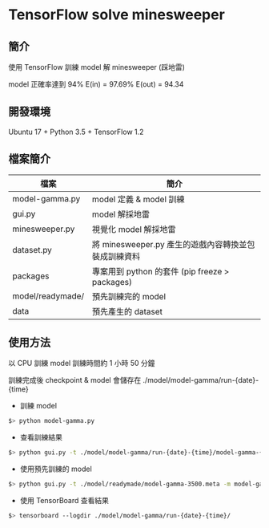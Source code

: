 # TensorFlow solve minesweeper

## 簡介
使用 TensorFlow 訓練 model 解 minesweeper (踩地雷)

model 正確率達到 94%  E(in) = 97.69% E(out) = 94.34 

## 開發環境

Ubuntu 17 + Python 3.5 + TensorFlow 1.2

## 檔案簡介

| 檔案 | 簡介 |
| ------ | ------ |
| model-gamma.py| model 定義 & model 訓練 |
| gui.py | model 解採地雷 | 
| minesweeper.py | 視覺化 model 解採地雷 |
| dataset.py | 將 minesweeper.py 產生的遊戲內容轉換並包裝成訓練資料 |
| packages | 專案用到 python 的套件 (pip freeze  > packages) | 
| model/readymade/ | 預先訓練完的 model  |
| data | 預先產生的 dataset |

## 使用方法
以 CPU 訓練 model 訓練時間約 1 小時 50 分鐘

訓練完成後 checkpoint & model 會儲存在 ./model/model-gamma/run-{date}-{time}

- 訓練 model 
~~~bash
$> python model-gamma.py
~~~

- 查看訓練結果
~~~bash
$> python gui.py -t ./model/model-gamma/run-{date}-{time}/model-gamma-{check-point}.meta -m model-gamma.py
~~~

- 使用預先訓練的 model
~~~bash
$> python gui.py -t ./model/readymade/model-gamma-3500.meta -m model-gamma.py
~~~

- 使用 TensorBoard 查看結果
~~~bash
$> tensorboard --logdir ./model/model-gamma/run-{date}-{time}/
~~~
